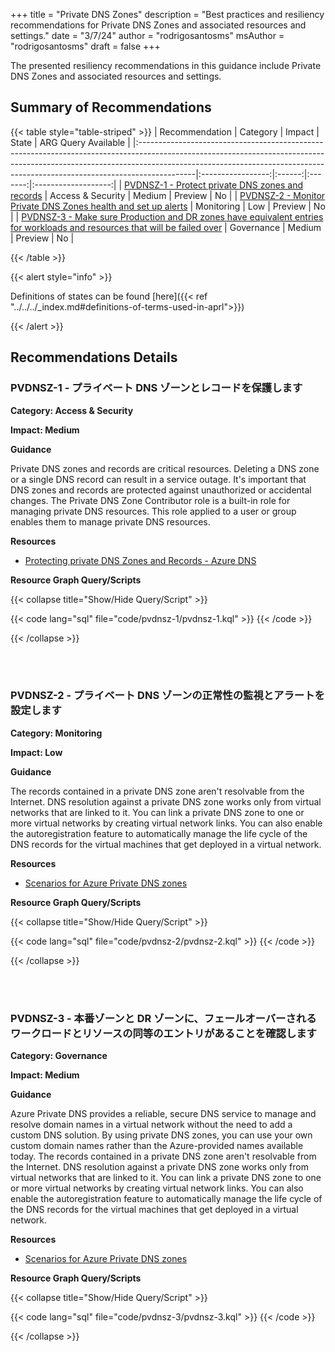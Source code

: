 +++
title = "Private DNS Zones"
description = "Best practices and resiliency recommendations for Private DNS Zones and associated resources and settings."
date = "3/7/24"
author = "rodrigosantosms"
msAuthor = "rodrigosantosms"
draft = false
+++

The presented resiliency recommendations in this guidance include Private DNS Zones and associated resources and settings.

## Summary of Recommendations

{{< table style="table-striped" >}}
| Recommendation | Category | Impact | State | ARG Query Available |
|:--------------------------------------------------------------------------------------------------------------------------------------------------------------------------------------------------------------------------------------------------------|:-----------------:|:------:|:-------:|:-------------------:|
| [PVDNSZ-1 - Protect private DNS zones and records](#pvdnsz-1---protect-private-dns-zones-and-records) | Access & Security | Medium | Preview | No |
| [PVDNSZ-2 - Monitor Private DNS Zones health and set up alerts](#pvdnsz-2---monitor-private-dns-zones-health-and-set-up-alerts) | Monitoring | Low | Preview | No |
| [PVDNSZ-3 - Make sure Production and DR zones have equivalent entries for workloads and resources that will be failed over](#pvdnsz-3---make-sure-production-and-dr-zones-have-equivalent-entries-for-workloads-and-resources-that-will-be-failed-over) | Governance | Medium | Preview | No |

{{< /table >}}

{{< alert style="info" >}}

Definitions of states can be found [here]({{< ref "../../../_index.md#definitions-of-terms-used-in-aprl">}})

{{< /alert >}}

## Recommendations Details

### PVDNSZ-1 - プライベート DNS ゾーンとレコードを保護します

**Category: Access & Security**

**Impact: Medium**

**Guidance**

Private DNS zones and records are critical resources. Deleting a DNS zone or a single DNS record can result in a service outage. It's important that DNS zones and records are protected against unauthorized or accidental changes. The Private DNS Zone Contributor role is a built-in role for managing private DNS resources. This role applied to a user or group enables them to manage private DNS resources.

**Resources**

- [Protecting private DNS Zones and Records - Azure DNS](https://learn.microsoft.com/ja-jp/azure/dns/dns-protect-private-zones-recordsets)

**Resource Graph Query/Scripts**

{{< collapse title="Show/Hide Query/Script" >}}

{{< code lang="sql" file="code/pvdnsz-1/pvdnsz-1.kql" >}} {{< /code >}}

{{< /collapse >}}

<br><br>

### PVDNSZ-2 - プライベート DNS ゾーンの正常性の監視とアラートを設定します

**Category: Monitoring**

**Impact: Low**

**Guidance**

The records contained in a private DNS zone aren't resolvable from the Internet. DNS resolution against a private DNS zone works only from virtual networks that are linked to it. You can link a private DNS zone to one or more virtual networks by creating virtual network links. You can also enable the autoregistration feature to automatically manage the life cycle of the DNS records for the virtual machines that get deployed in a virtual network.

**Resources**

- [Scenarios for Azure Private DNS zones](https://learn.microsoft.com/ja-jp/azure/dns/private-dns-scenarios)

**Resource Graph Query/Scripts**

{{< collapse title="Show/Hide Query/Script" >}}

{{< code lang="sql" file="code/pvdnsz-2/pvdnsz-2.kql" >}} {{< /code >}}

{{< /collapse >}}

<br><br>

### PVDNSZ-3 - 本番ゾーンと DR ゾーンに、フェールオーバーされるワークロードとリソースの同等のエントリがあることを確認します

**Category: Governance**

**Impact: Medium**

**Guidance**

Azure Private DNS provides a reliable, secure DNS service to manage and resolve domain names in a virtual network without the need to add a custom DNS solution. By using private DNS zones, you can use your own custom domain names rather than the Azure-provided names available today. The records contained in a private DNS zone aren't resolvable from the Internet. DNS resolution against a private DNS zone works only from virtual networks that are linked to it. You can link a private DNS zone to one or more virtual networks by creating virtual network links. You can also enable the autoregistration feature to automatically manage the life cycle of the DNS records for the virtual machines that get deployed in a virtual network.

**Resources**

- [Scenarios for Azure Private DNS zones](https://learn.microsoft.com/ja-jp/azure/dns/private-dns-scenarios)

**Resource Graph Query/Scripts**

{{< collapse title="Show/Hide Query/Script" >}}

{{< code lang="sql" file="code/pvdnsz-3/pvdnsz-3.kql" >}} {{< /code >}}

{{< /collapse >}}

<br><br>
